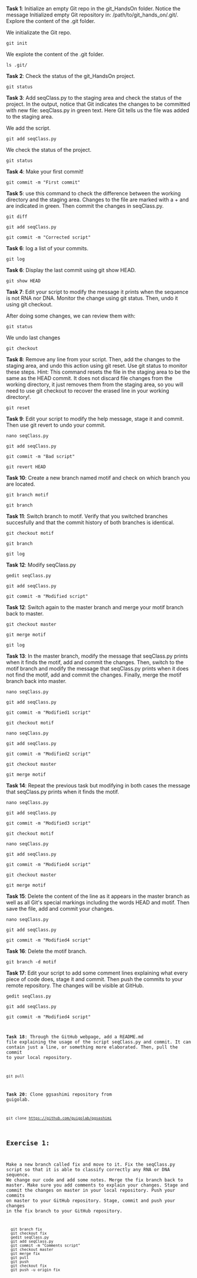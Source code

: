 **Task 1**: Initialize an empty Git repo in the git_HandsOn folder. Notice the message Initialized empty Git repository in: /path/to/git_hands_on/.git/. Explore the content of the .git folder.

We initializate the Git repo.

<code>git init</code>

We explote the content of the .git folder.

<code>ls .git/</code>

**Task 2**: Check the status of the git_HandsOn project.

<code>git status</code>

**Task 3**: Add seqClass.py to the staging area and check the status of the project. In the output, notice that Git indicates the changes to be committed with new file: seqClass.py in green text. Here Git tells us the file was added to the staging area.

We add the script.

<code>git add seqClass.py</code>

We check the status of the project.

<code>git status</code>

**Task 4**: Make your first commit!

<code>git commit -m "First commit"</code>

**Task 5**: use this command to check the difference between the working directory and the staging area. Changes to the file are marked with a + and are indicated in green. Then commit the changes in seqClass.py.

<code>git diff</code>

<code>git add seqClass.py</code>

<code>git commit -m "Corrected script"</code>

**Task 6**: log a list of your commits.

<code>git log</code>

**Task 6**: Display the last commit using git show HEAD.

<code>git show HEAD</code>

**Task 7**: Edit your script to modify the message it prints when the sequence is not RNA nor DNA. Monitor the change using git status. Then, undo it using git checkout.

After doing some changes, we can review them with:

<code>git status</code>

We undo last changes

<code>git checkout</code>

**Task 8**: Remove any line from your script. Then, add the changes to the staging area, and undo this action using git reset. Use git status to monitor these steps. Hint: This command resets the file in the staging area to be the same as the HEAD commit. It does not discard file changes from the working directory, it just removes them from the staging area, so you will need to use git checkout to recover the erased line in your working directory!.

<code>git reset</code>

**Task 9**: Edit your script to modify the help message, stage it and commit. Then use git revert to undo your commit.

<code>nano seqClass.py</code>

<code>git add seqClass.py</code>

<code>git commit -m "Bad script"</code>

<code>git revert HEAD</code>

**Task 10**: Create a new branch named motif and check on which branch you are located.

<code>git branch motif</code>

<code>git branch</code>

**Task 11**: Switch branch to motif. Verify that you switched branches succesfully and that the commit history of both branches is identical.

<code>git checkout motif</code>

<code>git branch</code>

<code>git log</code>

**Task 12**: Modify seqClass.py

<code>gedit seqClass.py</code>

<code>git add seqClass.py</code>

<code>git commit -m "Modified script"</code>

**Task 12**: Switch again to the master branch and merge your motif branch back to master.

<code>git checkout master</code>

<code>git merge motif</code>

<code>git log</code>

**Task 13**: In the master branch, modify the message that seqClass.py prints when it finds the motif, add and commit the changes. Then, switch to the motif branch and modify the message that seqClass.py prints when it does not find the motif, add and commit the changes. Finally, merge the motif branch back into master.

<code>nano seqClass.py</code>

<code>git add seqClass.py</code>

<code>git commit -m "Modified1 script"</code>

<code>git checkout motif</code>

<code>nano seqClass.py</code>

<code>git add seqClass.py</code>

<code>git commit -m "Modified2 script"</code>

<code>git checkout master</code>

<code>git merge motif</code>

**Task 14**: Repeat the previous task but modifying in both cases the message that seqClass.py prints when it finds the motif.

<code>nano seqClass.py</code>

<code>git add seqClass.py</code>

<code>git commit -m "Modified3 script"</code>

<code>git checkout motif</code>

<code>nano seqClass.py</code>

<code>git add seqClass.py</code>

<code>git commit -m "Modified4 script"</code>

<code>git checkout master</code>

<code>git merge motif</code>

**Task 15**: Delete the content of the line as it appears in the master branch as well as all Git's special markings including the words HEAD and motif. Then save the file, add and commit your changes.

<code>nano seqClass.py</code>

<code>git add seqClass.py</code>

<code>git commit -m "Modified4 script"</code>

**Task 16**: Delete the motif branch.

<code>git branch -d motif</code>

**Task 17**: Edit your script to add some comment lines explaining what every piece of code does, stage it and commit. Then push the commits to your remote repository. The changes will be visible at GitHub.

<code>gedit seqClass.py</code>

<code>git add seqClass.py</code>

<code>git commit -m "Modified4 script"

**Task 18**: Through the GitHub webpage, add a README.md file explaining the usage of the script seqClass.py and commit. It can contain just a line, or something more elaborated. Then, pull the commit to your local repository.

<code>git pull</code>

**Task 20**: Clone ggsashimi repository from guigolab.

<code>git clone https://github.com/guigolab/ggsashimi</code>

## Exercise 1:

Make a new branch called fix and move to it.
Fix the seqClass.py script so that it is able to classify correctly any RNA or DNA sequence.
We change our code and add some notes.
Merge the fix branch back to master.
Make sure you add comments to explain your changes.
Stage and commit the changes on master in your local repository.
Push your commits on master to your GitHub repository.
Stage, commit and push your changes in the fix branch to your GitHub repository.

<code>
  git branch fix
  git checkout fix
  gedit seqClass.py
  git add seqClass.py
  git commit -m "Comments script"
  git checkout master
  git merge fix
  git pull
  git push
  git checkout fix
  git push -u origin fix
</code>
